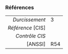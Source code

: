 ### Références

|                 |    |
|----------------:|:---|
|   *Durcissement*| 3 |
|*Référence* [CIS]|  |
|   *Contrôle CIS*|  |
|          [ANSSI]| R54 |
